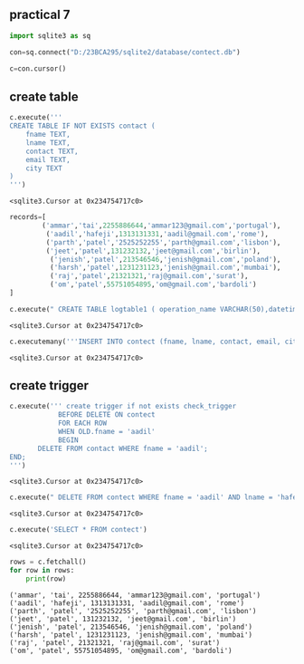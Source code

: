 ## practical 7


```python
import sqlite3 as sq
```


```python
con=sq.connect("D:/23BCA295/sqlite2/database/contect.db")
```


```python
c=con.cursor()
```

## create table


```python
c.execute('''
CREATE TABLE IF NOT EXISTS contact (
    fname TEXT,
    lname TEXT,
    contact TEXT,
    email TEXT,
    city TEXT
)
''')
```




    <sqlite3.Cursor at 0x234754717c0>




```python
records=[
        ('ammar','tai',2255886644,'ammar123@gmail.com','portugal'),
         ('aadil','hafeji',1313131331,'aadil@gmail.com','rome'),
         ('parth','patel','2525252255','parth@gmail.com','lisbon'),
         ('jeet','patel',131232132,'jeet@gmail.com','birlin'),
          ('jenish','patel',213546546,'jenish@gmail.com','poland'),
          ('harsh','patel',1231231123,'jenish@gmail.com','mumbai'),
          ('raj','patel',21321321,'raj@gmail.com','surat'),
          ('om','patel',55751054895,'om@gmail.com','bardoli')
]
```


```python
c.execute(" CREATE TABLE logtable1 ( operation_name VARCHAR(50),datetime TIMESTAMP DEFAULT CURRENT_TIMESTAMP, fname VARCHAR(50),  lname VARCHAR(50),contact VARCHAR(20),old_contact VARCHAR(20), new_contact VARCHAR(20))")
```




    <sqlite3.Cursor at 0x234754717c0>




```python
c.executemany('''INSERT INTO contect (fname, lname, contact, email, city)VALUES (?, ?, ?, ?, ?)''', records)
```




    <sqlite3.Cursor at 0x234754717c0>



## create trigger


```python
c.execute(''' create trigger if not exists check_trigger
            BEFORE DELETE ON contect
            FOR EACH ROW
            WHEN OLD.fname = 'aadil'
            BEGIN
       DELETE FROM contact WHERE fname = 'aadil';
END;
''')
```




    <sqlite3.Cursor at 0x234754717c0>




```python
c.execute(" DELETE FROM contect WHERE fname = 'aadil' AND lname = 'hafeji'")
```




    <sqlite3.Cursor at 0x234754717c0>




```python
c.execute('SELECT * FROM contect')
```




    <sqlite3.Cursor at 0x234754717c0>




```python
rows = c.fetchall()
for row in rows:
    print(row)
```

    ('ammar', 'tai', 2255886644, 'ammar123@gmail.com', 'portugal')
    ('aadil', 'hafeji', 1313131331, 'aadil@gmail.com', 'rome')
    ('parth', 'patel', '2525252255', 'parth@gmail.com', 'lisbon')
    ('jeet', 'patel', 131232132, 'jeet@gmail.com', 'birlin')
    ('jenish', 'patel', 213546546, 'jenish@gmail.com', 'poland')
    ('harsh', 'patel', 1231231123, 'jenish@gmail.com', 'mumbai')
    ('raj', 'patel', 21321321, 'raj@gmail.com', 'surat')
    ('om', 'patel', 55751054895, 'om@gmail.com', 'bardoli')
    
